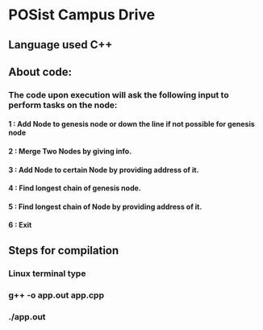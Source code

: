 # POSist Campus Drive
## Language used C++

## About code:
### The code upon execution will ask the following input to perform tasks on the node:
#### 1 : Add Node to genesis node or down the line if not possible for genesis node
#### 2 : Merge Two Nodes by giving info.
#### 3 : Add Node to certain Node by providing address of it.
#### 4 : Find longest chain of genesis node.
#### 5 : Find longest chain of Node by providing address of it.
#### 6 : Exit

## Steps for compilation
### Linux terminal type
### g++ -o app.out app.cpp
### ./app.out
